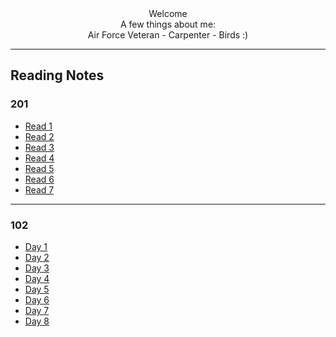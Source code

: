 
<div align ="center"> Welcome </div>
<div align ="center">A few things about me:</div>
<div align ="center"> Air Force Veteran - Carpenter - Birds :)</div>

---
## Reading Notes
### 201

- [Read 1](read-01.md)
- [Read 2](read-02.md)
- [Read 3](read-03.md)
- [Read 4](read-04.md)
- [Read 5](read-05.md)
- [Read 6](read-06.md)
- [Read 7](read-07.md)

---

### 102

- [Day 1](day-1-reading-notes.md)
- [Day 2](day-2-reading-notes.md)
- [Day 3](day-3-reading-notes.md)
- [Day 4](day-4-reading-notes.md)
- [Day 5](day-5-reading-notes.md)
- [Day 6](day-6-reading-notes.md)
- [Day 7](day-7-reading-notes.md)
- [Day 8](day-8-reading-notes.md)